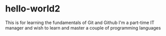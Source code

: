 # hello-world2
This is for learning the fundamentals of Git and Github
I'm a part-time IT manager and wish to learn and master a couple of programming languages
